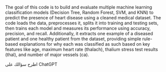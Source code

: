The goal of this code is to build and evaluate multiple machine learning classification models (Decision Tree, Random Forest, SVM, and KNN) to predict the presence of heart disease using a cleaned medical dataset. The code loads the data, preprocesses it, splits it into training and testing sets, then trains each model and measures its performance using accuracy, precision, and recall. Additionally, it extracts one example of a diseased patient and one healthy patient from the dataset, providing simple rule-based explanations for why each was classified as such based on key features like age, maximum heart rate (thalach), thalium stress test results (thal), and number of major vessels (ca).









اطرح سؤالك على ChatGPT
